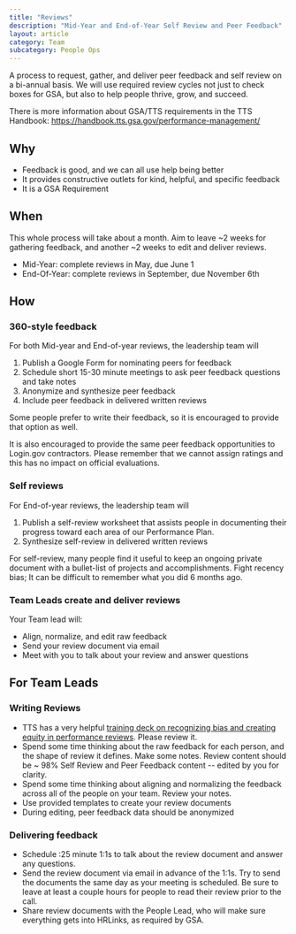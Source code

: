 ```yaml
---
title: "Reviews"
description: "Mid-Year and End-of-Year Self Review and Peer Feedback"
layout: article
category: Team
subcategory: People Ops
---
```


A process to request, gather, and deliver peer feedback and self review on a bi-annual basis. We will use required review cycles not just to check boxes for GSA, but also to help people thrive, grow, and succeed.

There is more information about GSA/TTS requirements in the TTS Handbook: <https://handbook.tts.gsa.gov/performance-management/>

## Why

- Feedback is good, and we can all use help being better
- It provides constructive outlets for kind, helpful, and specific feedback
- It is a GSA Requirement

## When

This whole process will take about a month. Aim to leave ~2 weeks for gathering feedback, and another ~2 weeks to edit and deliver reviews.

- Mid-Year: complete reviews in May, due June 1
- End-Of-Year: complete reviews in September, due November 6th

## How

### 360-style feedback

For both Mid-year and End-of-year reviews, the leadership team will

1. Publish a Google Form for nominating peers for feedback
2. Schedule short 15-30 minute meetings to ask peer feedback questions and take notes
3. Anonymize and synthesize peer feedback
4. Include peer feedback in delivered written reviews

Some people prefer to write their feedback, so it is encouraged to provide that option as well.

It is also encouraged to provide the same peer feedback opportunities to Login.gov contractors. Please remember that we cannot assign ratings and this has no impact on official evaluations.

### Self reviews

For End-of-year reviews, the leadership team will

1. Publish a self-review worksheet that assists people in documenting their progress toward each area of our Performance Plan.
2. Synthesize self-review in delivered written reviews

For self-review, many people find it useful to keep an ongoing private document with a bullet-list of projects and accomplishments. Fight recency bias; It can be difficult to remember what you did 6 months ago.

### Team Leads create and deliver reviews

Your Team lead will:

- Align, normalize, and edit raw feedback
- Send your review document via email
- Meet with you to talk about your review and answer questions

## For Team Leads

### Writing Reviews

- TTS has a very helpful [training deck on recognizing bias and creating equity in performance reviews](https://docs.google.com/presentation/d/1Jn_cEVhxJ4Vzmj0pJOnjxHYXp5xoMUHyCbyFl1foPXw/edit#slide=id.p). Please review it.
- Spend some time thinking about the raw feedback for each person, and the shape of review it defines. Make some notes. Review content should be ~ 98% Self Review and Peer Feedback content -- edited by you for clarity.
- Spend some time thinking about aligning and normalizing the feedback across all of the people on your team. Review your notes.
- Use provided templates to create your review documents
- During editing, peer feedback data should be anonymized

### Delivering feedback

- Schedule :25 minute 1:1s to talk about the review document and answer any questions.
- Send the review document via email in advance of the 1:1s. Try to send the documents the same day as your meeting is scheduled. Be sure to leave at least a couple hours for people to read their review prior to the call.
- Share review documents with the People Lead, who will make sure everything gets into HRLinks, as required by GSA.
